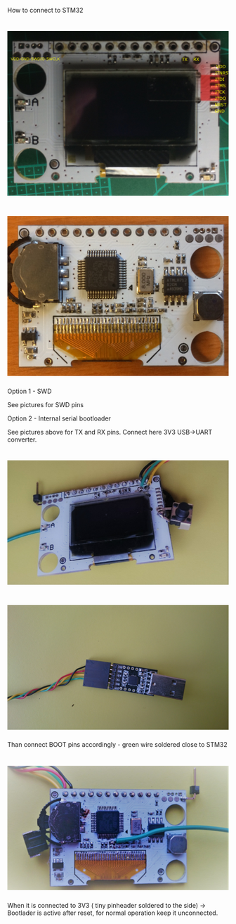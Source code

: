 How to connect to STM32

# ![Front](pro58-front.jpg)

# ![Back](pro58-back.jpg)

Option 1 - SWD

See pictures for SWD pins

Option 2 - Internal serial bootloader

See pictures above for TX and RX pins. Connect here 3V3 USB->UART converter.

# ![TXRX](DSC_0547.JPG)
# ![Dongle](DSC_0548.JPG)

Than connect BOOT pins accordingly - green wire soldered close to STM32

# ![BOOT_PINS](DSC_0543.JPG)



When it is connected to 3V3 ( tiny pinheader soldered to the side) -> Bootlader is active after reset, for normal operation keep it unconnected.
